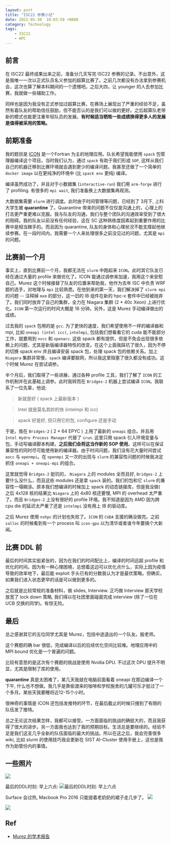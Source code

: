 ```yaml
---
layout: post
title: "ISC22 参赛小记"
date: 2022-05-30  10:03:59 +0800
category: Technology
tags: 
    - ISC22
    - HPC 
---
```


## 前言
在 ISC22 最终成果出来之前，准备分几天写完 ISC22 参赛的记录。不出意外，这是我唯一一次以正式队员名义参加的超算比赛了。之前几次都没有办法拿到参赛机会，这次也算了解本科期间的一个遗憾吧。之后大四，让 younger 的人去参加比赛，我就做一些辅助工作。

同样也是因为我没有正式参加过超算比赛，在赛场上展现出了严重的经验不足，虽然有着队友的帮助信任鼓励，但不能否认的是我们可以做的更好。之后超算队老带新的模式也能更注重年轻队员的发展。**有时候适当牺牲一些成绩换得更多人的发展是值得被采用的策略。**

## 前期准备
我的题目是 [ICON](https://hpcadvisorycouncil.atlassian.net/wiki/spaces/HPCWORKS/pages/2792161313/Getting+started+with+ICON+for+ISC22+SCC) 是一个Fortran 为主的地理应用。队长希望我能使用 `spack` 包管理器编译这个项目。当时我们认为，通过 `spack` 有助于我们形成 `SOP`, 这样从我们自己的机器迁移到比赛环境就会遇到更少的编译问题。我甚至还做了一个简单的 `docker image` 以在更纯净的环境中 (比 `spack env` 更纯) 编译。

编译虽然成功了，并且对于小数据集 (`interactive-run`) 我们用 `arm-forge` 进行了 profiling. 有很多的 `mpi wait`, 我们准备换上大数据集再观测。

大数据集需要 `slurm` 进行调度。此时由于时间管理等问题，已经到了 3月下, 上科大学生被 **quarantine** 了。Quarantine 带来的问题不仅仅是沟通上的，心理上的打击更严重更难以克服。我与队友的沟通，我们与整个团队的沟通效率受到了很大的阻碍。我的队友以前没有任何经验，这在 SC 这种熟练度因素起到重要作用的比赛中是相当棘手的。而且因为 quarantine, 队友的身体和心理状况不能支撑起他继续参赛。在一段时间内，我需要一个人来处理很多之前没见过的问题，尤其是 `mpi` 的问题。

## 比赛前一个月
事实上，直到比赛前一个月，我都无法在 `slurm` 中跑起来 `ICON`。此时其它队友已经在通过大量的 profile 来做优化了。ICON 能通过调参来加速，我用这个来安慰自己。Murez 这个时候接替了队友的位置来帮助我，他作为去年 ISC 中负责 WRF 题的选手，对地理与 `mpi` 比较熟悉。在他到来的第一天，我们解决掉了 `slurm mpi` 的问题 -- 注释掉 `mxm` 的部分，这一旧的 IB 组件在新的 hpc-x 套件中已经被抛弃了。我们同时放弃了自己的集群，全力在 Niagara 集群 (2 * 40c Xeon) 上进行优化。`ICON` 第一次运行的时间大概是 16 分钟。另外，这是 Murez 手动编译做出的成绩。

过去我的 `spack` 包用的是 `gcc`. 为了更快的速度，我们希望使用不一样的编译器和 mpi, 比如 `oneapi (intel icc)`, `intelmpi`, 包括我们想看看它的 cuda 能不能部分工作，就要用到 `nvcc` 和 `openacc`. 这些 spack 都有提供，但是不免会出现很多依赖上的问题，尤其是新版编译器特性的改变。在这个上面我踩坑了很久，因为不停的切换 spack env 并且编译安装 spack 包，处理 spack 包的依赖关系。加上 `Niagara` 集群非常慢，`spack` 编译要联网，所以我这里阻塞了很久都没有成功。这个时候 Murez 在尝试调参。

半个月后，我们取得了一些进展，通过各种 profile 工具，我们了解了 `ICON` 的工作机制并在此基础上调参。此时我转而在 `Bridges-2` 机器上尝试编译 `ICON`。我联系了一位先辈，他说:

> 新就是好 ( spack 上最新版本 )

> Intel 就是莫名其妙的快 (intelmpi 和 icc)

> spack 好是好, 但只用它的包, configure 还是手动

于是，我在 `Bridges-2` ( 2 * 64 EPYC ) 上用了最新的 `oneapi` 组合。并且用 `Intel Hydro Process Manager` 代替了 `srun`. 这里只用 spack 引入环境变量与包，手动写编译脚本构建。**之后我们会将这当作新的 SOP 使用**。这样可以在保证兼容性的同时尽可能使用新的编译器。由于时间问题，我们没有花大量时间尝试 `aocc` 与 `openmpi`。在 `openmpi` 又一次的出现与 `slurm` 的兼容性问题的时候我决定抓住 `oneapi + oneapi-mpi` 的组合。

这里就觉得 `Bridges-2` 挺坑的， `Niagara` 上的 modules 全而且好, `Bridges-2` 上要什么没什么，而且这些 modules 还是拿 `spack` 装的。我们的包和它 `slurm` 的兼容性一塌糊涂。原本我们想编译的时候加上 spack 的动态链接库，但是我没做(   之后 4x128 核的结果比 `Niagara` 上的 4x80 核还要慢, MPI 的 overhead 太严重了。而且 `Bridges-2` 上没有很好的 profile 环境。我不知道是因为 AMD 因为跨 cpu die 的延迟太严重了还是 `intelmpi` 没有用上 IB 的驱动库。

之后 Murez 使用 `nvhpc` 的计划也失败了。`ICON` 的 `CUDA` 支援的确没做完。之前 `salloc` 的时候看到有一个 process 叫 `icon-gpu` 以为清华或者谁今年要搞个大新闻。



## 比赛 DDL 前

最后的时间其实挺紧张的，因为在我们的时间配比上，编译的时间远超 profile 和优化的时间。因为有一种心理困境，总想着这边可以优化点什么，实际上因为疫情导致的效率地下，最后能 exploit 手头已有的分数我认为才是最优策略。但确实，如果我们进入状态更早的话是可以做到更多的。

之后就是比较常规的准备材料，做 slides, Interview. 正巧做 Interview 那天学校放宽了 lock down 策略, 我们得以在社团里面碰面完成 interview (除了一位在 UCB 交换的同学)。有惊无险。


## 最后

总之感谢其它的五位同学尤其是 Murez，包括中途退出的一个队友。殷老师。

这个赛题的确 bar 很低，完成编译以后的后续优化空间比较难。地理应用中的 MPI bound 优化是一个普遍的问题。

比较有意思的是这次有个赛题的挑战是使用 Nvidia DPU. 不过这次 DPU 提升不明显，尤其是限制了库的使用。

**quarantine**  真是太困难了，某几天我就在电脑前面看着 oneapi 在那边编译一个下午, 什么也不想做。我几乎是靠偷渡来的咖啡和学校施舍的几罐可乐才挺过了一个多月。某些天我要睡将近12-15个小时。

很神奇的事情是 ICON 还包括发推特的环节，在最后截止的时候只搜到了有限的队伍发了推特。

总之无论这次结果怎样，我都可以接受。一方面面临的挑战的确挺大的，而且我获得了很大的进步。另一方面我也达到了我的预期目标。生活总是要继续的。经验不足是我们这支几乎全新的队伍面临的最大的挑战。所以在这之后，我会完善很多 wiki, 比如 slurm 的使用技巧我会更新在 SIST AI-Cluster 使用手册上，这也是我作为助管份内的事情。

## 一些照片
![](https://snz04pap002files.storage.live.com/y4mC-qOv58F0zyYkwGrJYfSrFtptBsZuBlZjG7IdRLPpy4o7Pg0VuqoUY2b5HIxL0ywtslWNfE-sV3SS0UzgD7FHULbQBFv9odUQ71vO1TQEBhOHuUL50_WDXYA4UOobIJK_gGo_-7m_kyDQR8QZQVxg9BUKak-PBV8hxLHv7wriCKbjIyhHI9zOSHZc-_12_uw?width=1002&height=1024&cropmode=none)

最后的DDL时刻: 早上六点:
![最后的DDL时刻: 早上六点](https://snz04pap002files.storage.live.com/y4mvpOPnqIVwF0mKEHEJvDZLkUWInikg9wwY_qJIhvXtwZjkTpKVDlrmye0moLzki0USNg-ikVgmUqO6-EJXpX_OCAyAlmuBcKy5uB44iOLd134T2215UsEK35_ftMi7lBdGDIm1uK-WdaYw8nzf7iXuj9g6OBkr_1fwTXSNpGr3cZQ-haZI26JxeJgk-Eu8cap?width=2048&height=1152&cropmode=none)

Surface 会过热, Macbook Pro 2016 只能提着老奶奶的裙子走几步了。 
![](https://snz04pap002files.storage.live.com/y4mwNZIR3vFQ2UDIiw1GBzKWtAImw6B2E3SvCNJjrxjJu5nXDKCuNnZoL0pTXWyJtuXMlpKak-vQW1UqZjvpGrts4krmaTsvOQ8NLndqEL4LwkNpP-rjqmGlP-0_rAMT-sCCaCr3k7yPdi6PUEz0qOoGai5kYgYE0CHr0BFaL4dJ0mwdN5YezziJP_vhPkpysAy?width=660&height=495&cropmode=none)


![](https://snz04pap002files.storage.live.com/y4mYbkv1sWJMOCZeqili39T2NU-fUk27NGDzjCpRJewS4wXGtZFHhGdSUGSvaVSvjse2Lvs3VPCqfEOKvFCqvYJddjX2E_oh6Gr24vY5Px5w-pkiF8R8gYUIyhVHJ62-Z72jUQ7IAXIhSGCbBvvgnDqtb8ldYHRhjBcC7szi7KyUjVXXm7o4xdlVcnNmlJZLjjM?width=1024&height=768&cropmode=none)
## Ref
- [Murez 的学术报告]()